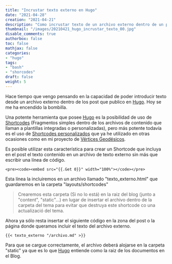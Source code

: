 ```yaml
---
title: "Incrustar texto externo en Hugo"
date: "2021-04-28"
creation: "2021-04-21"
description: "Como incrustar texto de un archivo externo dentro de un post en Hugo"
thumbnail: "/images/20210421_hugo_incrustar_texto_00.jpg"
disable_comments: true
authorbox: false
toc: false
mathjax: false
categories:
- "hugo"
tags:
- "bash"
- "shorcodes"
draft: false
weight: 5
---
```

Hace tiempo que vengo pensando en la capacidad de poder introducir texto desde un archivo externo dentro de los post que publico en [Hugo]. Hoy se me ha encendido la bombilla.
<!--more-->

Una potente herramienta que posee [Hugo] es la posibilidad de uso de [Shortcodes] (Fragmentos simples dentro de los archivos de contenido que llaman a plantillas integradas o personalizadas), pero más potente todavía es el uso de [Shortcodes personalizados] que ya he utilizado en otras ocasiones como en mi proyecto de [Vértices Geodésicos].

Es posible utilizar esta característica para crear un Shortcode que incluya en el post el texto contenido en un archivo de texto externo sin más que escribir una línea de código.

```
<pre><code><embed src="{{.Get 0}}" width="100%"></code></pre>
```

Esta línea la incluiremos en un archivo llamado "texto_externo.html" que guardaremos en la carpeta "layouts/shortcodes"

>Crearemos esta carpeta (Si no lo está) en la raiz del blog (junto a "content", "static"...) en lugar de insertar el archivo dentro de la carpeta del tema para evitar que destruya este shortcode co una actualizació del tema.

Ahora ya sólo resta insertar el siguiente código en la zona del post o la página donde queramos incluir el texto del archivo externo.

```
{{< texto_externo "/archivo.md" >}}
```

Para que se cargue correctamente, el archivo deberá alojarse en la carpeta "static" ya que es lo que [Hugo] entiende como la raiz de los documentos en el Blog.


[Hugo]: https://gohugo.io
[Shortcodes]: https://gohugo.io/content-management/shortcodes/
[Shortcodes personalizados]: https://gohugo.io/templates/shortcode-templates/
[Vértices Geodésicos]: https://sherblog.pro/mis-v%C3%A9rtices-geod%C3%A9sicos-en-hugo/

[image-01]: /images/20210421_hugo_incrustar_texto_01.jpg
